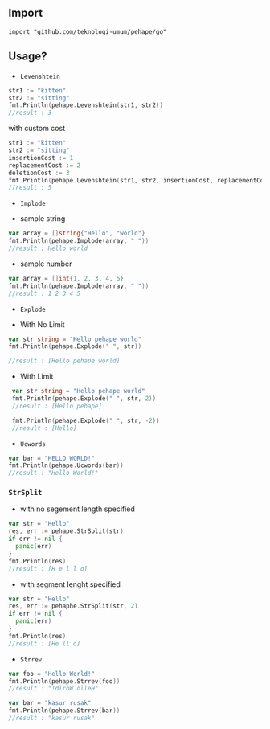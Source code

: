 ## Import

`import "github.com/teknologi-umum/pehape/go"`

## Usage?

- `Levenshtein`

```go
str1 := "kitten"
str2 := "sitting"
fmt.Println(pehape.Levenshtein(str1, str2))
//result : 3
```

with custom cost

```go
str1 := "kitten"
str2 := "sitting"
insertionCost := 1
replacementCost := 2
deletionCost := 3
fmt.Println(pehape.Levenshtein(str1, str2, insertionCost, replacementCost, deletionCost))
//result : 5
```

- `Implode`

* sample string

```go
var array = []string{"Hello", "world"}
fmt.Println(pehape.Implode(array, " "))
//result : Hello world
```

- sample number

```go
var array = []int{1, 2, 3, 4, 5}
fmt.Println(pehape.Implode(array, " "))
//result : 1 2 3 4 5
```

- `Explode`

* With No Limit

```go
var str string = "Hello pehape world"
fmt.Println(pehape.Explode(" ", str))

//result : [Hello pehape world]
```

- With Limit

```go
 var str string = "Hello pehape world"
 fmt.Println(pehape.Explode(" ", str, 2))
 //result : [Hello pehape]

 fmt.Println(pehape.Explode(" ", str, -2))
 //result : [Hello]
```

- `Ucwords`

```go
var bar = "HELLO WORLD!"
fmt.Println(pehape.Ucwords(bar))
//result : "Hello World!"
```

### `StrSplit`

- with no segement length specified

```go
var str = "Hello"
res, err := pehape.StrSplit(str)
if err != nil {
  panic(err)
}
fmt.Println(res)
//result : [H e l l o]
```

- with segment lenght specified

```go
var str = "Hello"
res, err := pehaphe.StrSplit(str, 2)
if err != nil {
  panic(err)
}
fmt.Println(res)
//result : [He ll o]
```

- `Strrev`

```go
var foo = "Hello World!"
fmt.Println(pehape.Strrev(foo))
//result : "!dlroW olleH"

var bar = "kasur rusak"
fmt.Println(pehape.Strrev(bar))
//result : "kasur rusak"
```
